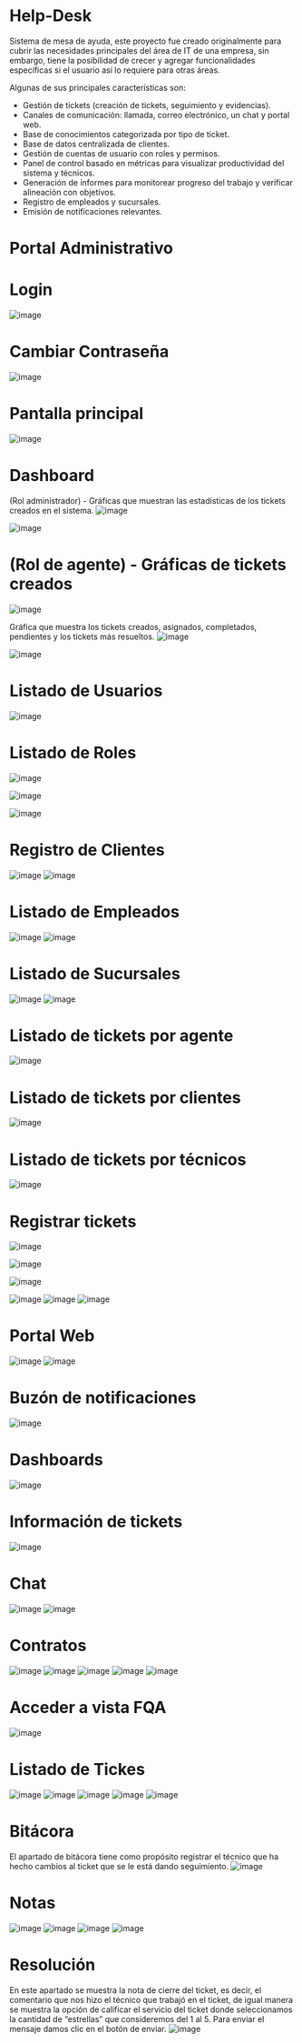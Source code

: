 # Help-Desk
Sistema de mesa de ayuda, este proyecto fue creado originalmente para cubrir las necesidades principales del área de IT de una empresa, sin embargo, tiene la posibilidad de crecer y agregar funcionalidades específicas si el usuario así lo requiere para otras áreas. 

Algunas de sus principales características son:

* Gestión de tickets (creación de tickets, seguimiento y evidencias).
* Canales de comunicación: llamada, correo electrónico, un chat y portal web.
* Base de conocimientos categorizada por tipo de ticket.
* Base de datos centralizada de clientes.
* Gestión de cuentas de usuario con roles y permisos.
* Panel de control basado en métricas para visualizar productividad del sistema y técnicos.
* Generación de informes para monitorear progreso del trabajo y verificar alineación con objetivos.
* Registro de empleados y sucursales.
* Emisión de notificaciones relevantes.


# Portal Administrativo
# Login
![image](https://user-images.githubusercontent.com/85320228/230815173-2b19ca93-e310-400d-ab52-247164d1c67f.png)

# Cambiar Contraseña
![image](https://user-images.githubusercontent.com/85320228/230816252-6c2ca9f6-8176-4176-8725-e8fce686c14a.png)

# Pantalla principal 
![image](https://user-images.githubusercontent.com/85320228/230815703-c9894b02-5d10-487d-b4a3-c97b9eae1df4.png)

# Dashboard
(Rol administrador) - Gráficas que muestran las estadísticas de los tickets creados en el sistema.
![image](https://user-images.githubusercontent.com/85320228/230815798-8944c54d-61f5-48ee-a8f1-e71b66465e2b.png)

![image](https://user-images.githubusercontent.com/85320228/230816297-a7a11cb7-13ae-4bf4-a3d2-65a5c6db8fe9.png)

# (Rol de agente) - Gráficas de tickets creados
![image](https://user-images.githubusercontent.com/85320228/230816350-c68c6527-00d4-48d1-85ad-99f855601b48.png)


Gráfica que muestra los tickets creados, asignados, completados, pendientes y los tickets más resueltos.
![image](https://user-images.githubusercontent.com/85320228/230816404-fda943d7-97c8-4d5f-9b3c-61024e5ed0dc.png)

![image](https://user-images.githubusercontent.com/85320228/230816471-b38bf954-8e63-4a4e-8915-e702732b435e.png)


# Listado de Usuarios
![image](https://user-images.githubusercontent.com/85320228/230816559-cdc6074c-483f-4aa8-bfe4-5ddb73846fb3.png)

# Listado de Roles
![image](https://user-images.githubusercontent.com/85320228/230816742-7836fadb-4146-431b-a179-7bb179b7027b.png)

![image](https://user-images.githubusercontent.com/85320228/230816778-0c3dcda1-fd4f-42f7-94ac-199583fc0aa6.png)

![image](https://user-images.githubusercontent.com/85320228/230816838-6f28d7ba-4ed5-4b18-946b-7d909df2b681.png)

# Registro de Clientes
![image](https://user-images.githubusercontent.com/85320228/230816933-aea93b60-d0f5-4148-a57f-c75843a9fa67.png)
![image](https://user-images.githubusercontent.com/85320228/230816947-e2dc0a0d-df90-42b7-92d8-494113898a36.png)

# Listado de Empleados
![image](https://user-images.githubusercontent.com/85320228/230817033-e0004b22-df90-486b-94e6-7a74dceab79c.png)
![image](https://user-images.githubusercontent.com/85320228/230817064-c8c8fe70-cfd3-4a81-900f-25ea1d5f67e4.png)

# Listado de Sucursales
![image](https://user-images.githubusercontent.com/85320228/230817145-b4792ee3-fdf5-435b-a8d8-7e06c0a752c0.png)
![image](https://user-images.githubusercontent.com/85320228/230817170-fe296277-5977-403b-9119-33e8c4e4b115.png)

# Listado de tickets por agente
![image](https://user-images.githubusercontent.com/85320228/230817251-677de732-26ad-43ef-8050-7ecc408e2d47.png)

# Listado de tickets por clientes
![image](https://user-images.githubusercontent.com/85320228/230817297-698647ad-b7d4-48cd-9499-1ed881fb761a.png)

# Listado de tickets por técnicos
![image](https://user-images.githubusercontent.com/85320228/230817319-9017e785-ea22-4001-9247-c386d71237ed.png)

# Registrar tickets
![image](https://user-images.githubusercontent.com/85320228/230817350-e3b217eb-43ca-4310-89b6-88fd46fbc6d9.png)

![image](https://user-images.githubusercontent.com/85320228/230817371-fb3b48cf-20b9-49a1-ba30-8f2940dbee6c.png)

![image](https://user-images.githubusercontent.com/85320228/230817392-03b904a5-8978-4b28-8829-ac93eec4fbf2.png)

![image](https://user-images.githubusercontent.com/85320228/230817445-acdff397-aea1-4d25-8951-2e15d88d650f.png)
![image](https://user-images.githubusercontent.com/85320228/230817461-5b689fd8-991b-4c0f-8fee-f5b5fa15a355.png)
![image](https://user-images.githubusercontent.com/85320228/230817481-6007ec20-fce4-4e24-a97e-abbc489d6a63.png)

# Portal Web
![image](https://user-images.githubusercontent.com/85320228/230817850-ce5c4bb4-a0f6-47aa-94c7-a54c1d30e8e0.png)
![image](https://user-images.githubusercontent.com/85320228/230817870-fd3b4057-393d-46d0-b6bf-0176f6006c87.png)

# Buzón de notificaciones
![image](https://user-images.githubusercontent.com/85320228/230817936-313bae07-2827-4721-be37-a7254a12ddc7.png)

# Dashboards
![image](https://user-images.githubusercontent.com/85320228/230817986-49d341e6-7cd2-4a45-a7d8-d2a76deeee98.png)

# Información de tickets
![image](https://user-images.githubusercontent.com/85320228/230818040-26c2e353-6065-48dc-bc8e-aab928a5b949.png)

# Chat
![image](https://user-images.githubusercontent.com/85320228/230818139-f056d342-5fb1-45e1-bd3c-96a7401bbfc8.png)
![image](https://user-images.githubusercontent.com/85320228/230818160-98b46463-a3eb-48e1-b629-4a0490ce1c3a.png)

# Contratos
![image](https://user-images.githubusercontent.com/85320228/230818230-1d592dc9-0ed1-490a-aa39-ea9bbf9a9e80.png)
![image](https://user-images.githubusercontent.com/85320228/230818249-e5a0ccd3-dabb-4ee9-8c3f-841ecc4d6401.png)
![image](https://user-images.githubusercontent.com/85320228/230818267-89a925d7-9901-44a4-96cb-b80fb2e0f06c.png)
![image](https://user-images.githubusercontent.com/85320228/230818318-9ffab118-a3fa-44f7-8c00-6a5c18beb5d2.png)
![image](https://user-images.githubusercontent.com/85320228/230818334-d6d555b1-865f-40be-9cd2-596d73ba2b28.png)

# Acceder a vista FQA
![image](https://user-images.githubusercontent.com/85320228/230818396-47b6b1e8-beef-48d9-ac4f-b88b61aeb606.png)

# Listado de Tickes
![image](https://user-images.githubusercontent.com/85320228/230818448-feaed093-7df0-4374-8306-c8b7703b1a77.png)
![image](https://user-images.githubusercontent.com/85320228/230818472-c0f2a037-f3b1-4cad-8665-57f8360b9b2d.png)
![image](https://user-images.githubusercontent.com/85320228/230818519-fb631757-ec75-4c7c-a517-a0a0e3537021.png)
![image](https://user-images.githubusercontent.com/85320228/230818541-ecf3c931-da3a-4ad3-b7b4-8a7d3bf81eb9.png)
![image](https://user-images.githubusercontent.com/85320228/230818573-c158baf6-571f-4f65-9a49-3ab7554db4ea.png)

# Bitácora
El apartado de bitácora tiene como propósito registrar el técnico que ha hecho cambios al ticket que se le está dando seguimiento.
![image](https://user-images.githubusercontent.com/85320228/230818692-4449e4bd-23f3-49cc-a392-0333e1a4b31e.png)

# Notas
![image](https://user-images.githubusercontent.com/85320228/230818716-976a794d-8267-45a1-b3a3-5bfa114bc25b.png)
![image](https://user-images.githubusercontent.com/85320228/230818736-bc3236b1-6637-4a92-ba19-1ceb69aae84c.png)
![image](https://user-images.githubusercontent.com/85320228/230818758-933feb1b-f70a-4daf-9b63-01c98ef23832.png)
![image](https://user-images.githubusercontent.com/85320228/230818777-33813b2e-b77a-46f4-b479-863243e57c69.png)

# Resolución
En este apartado se muestra la nota de cierre del ticket, es decir, el comentario que nos hizo el técnico que trabajó en el ticket, de igual manera se muestra la opción de calificar el servicio del ticket donde seleccionamos la cantidad de “estrellas” que consideremos del 1 al 5. Para enviar el mensaje damos clic en el botón de enviar.
![image](https://user-images.githubusercontent.com/85320228/230818808-65fec46d-6f01-457e-8894-19b3f7042181.png)















